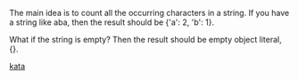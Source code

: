 The main idea is to count all the occurring characters in a string. If you have a string like aba, then the result should be {'a': 2, 'b': 1}.

What if the string is empty? Then the result should be empty object literal, {}.

[kata](https://www.codewars.com/kata/52efefcbcdf57161d4000091/train/javascript)
